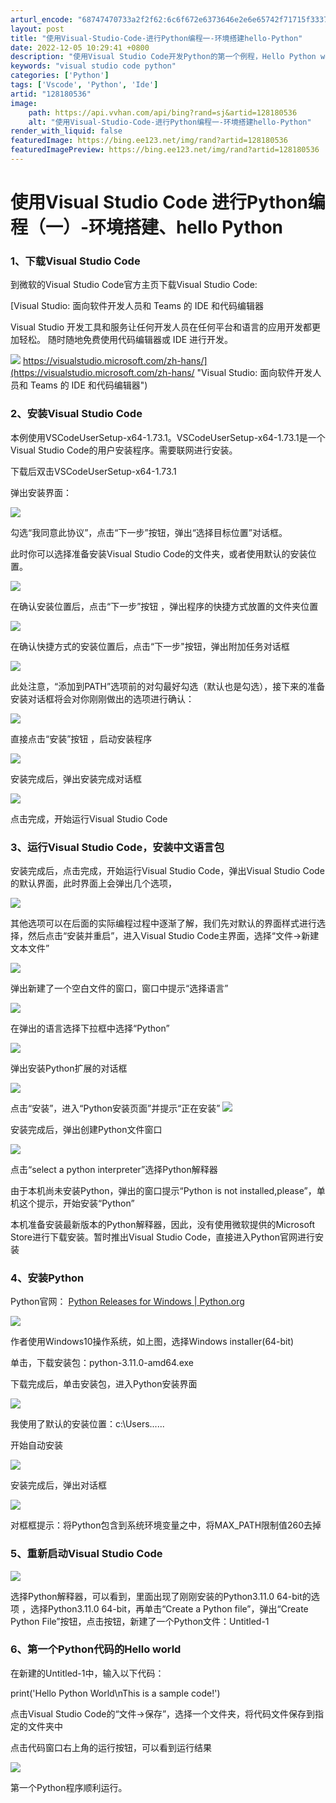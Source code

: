 ```yaml
---
arturl_encode: "68747470733a2f2f62:6c6f672e6373646e2e6e65742f71715f33373439373434302f:61727469636c652f64657461696c732f313238313830353336"
layout: post
title: "使用Visual-Studio-Code-进行Python编程一-环境搭建hello-Python"
date: 2022-12-05 10:29:41 +0800
description: "使用Visual Studio Code开发Python的第一个例程，Hello Python wo"
keywords: "visual studio code python"
categories: ['Python']
tags: ['Vscode', 'Python', 'Ide']
artid: "128180536"
image:
    path: https://api.vvhan.com/api/bing?rand=sj&artid=128180536
    alt: "使用Visual-Studio-Code-进行Python编程一-环境搭建hello-Python"
render_with_liquid: false
featuredImage: https://bing.ee123.net/img/rand?artid=128180536
featuredImagePreview: https://bing.ee123.net/img/rand?artid=128180536
---
```


# 使用Visual Studio Code 进行Python编程（一）-环境搭建、hello Python

### 1、下载Visual Studio Code

到微软的Visual Studio Code官方主页下载Visual Studio Code:

[Visual Studio: 面向软件开发人员和 Teams 的 IDE 和代码编辑器

Visual Studio 开发工具和服务让任何开发人员在任何平台和语言的应用开发都更加轻松。 随时随地免费使用代码编辑器或 IDE 进行开发。

![](https://i-blog.csdnimg.cn/blog_migrate/ed40b7e62aa8b7deea71c299211ecaab.png)
https://visualstudio.microsoft.com/zh-hans/](https://visualstudio.microsoft.com/zh-hans/ "Visual Studio: 面向软件开发人员和 Teams 的 IDE 和代码编辑器")

### 2、安装Visual Studio Code

本例使用VSCodeUserSetup-x64-1.73.1。VSCodeUserSetup-x64-1.73.1是一个Visual Studio Code的用户安装程序。需要联网进行安装。
  
下载后双击VSCodeUserSetup-x64-1.73.1

弹出安装界面：

![](https://i-blog.csdnimg.cn/blog_migrate/11940709ce4679f8a0f5c3364e58f224.png)

勾选“我同意此协议”，点击“下一步”按钮，弹出“选择目标位置”对话框。

此时你可以选择准备安装Visual Studio Code的文件夹，或者使用默认的安装位置。

![](https://i-blog.csdnimg.cn/blog_migrate/402e438f4d021f6f4a86359f0f2b336a.png)

在确认安装位置后，点击“下一步”按钮 ，弹出程序的快捷方式放置的文件夹位置

![](https://i-blog.csdnimg.cn/blog_migrate/0ff150ac84ac031deef54b63c0eff9f1.png)

在确认快捷方式的安装位置后，点击“下一步"按钮，弹出附加任务对话框

![](https://i-blog.csdnimg.cn/blog_migrate/c6f4b9af4e24126fb42e10f8d8eec083.png)

此处注意，“添加到PATH”选项前的对勾最好勾选（默认也是勾选），接下来的准备安装对话框将会对你刚刚做出的选项进行确认：

![](https://i-blog.csdnimg.cn/blog_migrate/55f971e63e576555cb9b0e315712938e.png)

直接点击“安装”按钮 ，启动安装程序

![](https://i-blog.csdnimg.cn/blog_migrate/46cf1e2034e04f6b1824b3f440cc896d.png)

安装完成后，弹出安装完成对话框

![](https://i-blog.csdnimg.cn/blog_migrate/fe791e86c96508ea178cafd28bfb7dcc.png)

点击完成，开始运行Visual Studio Code

### 3、运行Visual Studio Code，安装中文语言包

安装完成后，点击完成，开始运行Visual Studio Code，弹出Visual Studio Code的默认界面，此时界面上会弹出几个选项，

![](https://i-blog.csdnimg.cn/blog_migrate/53c0ae323051585ffa3e1dd50faaa652.png)

其他选项可以在后面的实际编程过程中逐渐了解，我们先对默认的界面样式进行选择，然后点击“安装并重启”，进入Visual Studio Code主界面，选择“文件->新建文本文件”

![](https://i-blog.csdnimg.cn/blog_migrate/56641889963d36b193d26f4d69a2b42d.png)

弹出新建了一个空白文件的窗口，窗口中提示“选择语言”

![](https://i-blog.csdnimg.cn/blog_migrate/321504aee17e849ee5ae4c33359fbea5.png)

在弹出的语言选择下拉框中选择“Python”

![](https://i-blog.csdnimg.cn/blog_migrate/daedd0f3a1a50312fb41f633a2c020a5.png)

弹出安装Python扩展的对话框

![](https://i-blog.csdnimg.cn/blog_migrate/305aebb126e7b87617763c15746846e0.png)

点击“安装”，进入“Python安装页面”并提示“正在安装”
![](https://i-blog.csdnimg.cn/blog_migrate/76a7e022c9e290048ebf982714cecff0.png)

安装完成后，弹出创建Python文件窗口

![](https://i-blog.csdnimg.cn/blog_migrate/6e22c5b1800e55287efee6b34a58e9fc.png)

点击“select a python interpreter”选择Python解释器

由于本机尚未安装Python，弹出的窗口提示“Python is not installed,please”，单机这个提示，开始安装“Python”

本机准备安装最新版本的Python解释器，因此，没有使用微软提供的Microsoft Store进行下载安装。暂时推出Visual Studio Code，直接进入Python官网进行安装

### 4、安装Python

Python官网：
[Python Releases for Windows | Python.org](https://www.python.org/downloads/windows/ "Python Releases for Windows | Python.org")

![](https://i-blog.csdnimg.cn/blog_migrate/6445eed7829e7d7d17c7bc08444e3d1b.png)

作者使用Windows10操作系统，如上图，选择Windows installer(64-bit)

单击，下载安装包：python-3.11.0-amd64.exe

下载完成后，单击安装包，进入Python安装界面

![](https://i-blog.csdnimg.cn/blog_migrate/109377f10527293474a09e525c5aa4cc.png)

我使用了默认的安装位置：c:\Users\......

开始自动安装

![](https://i-blog.csdnimg.cn/blog_migrate/3e93d325ba21adb8464501b0a8571921.png)

安装完成后，弹出对话框

![](https://i-blog.csdnimg.cn/blog_migrate/42d9fe9c3f902c2be7514dfad244fa3c.png)

对框框提示：将Python包含到系统环境变量之中，将MAX\_PATH限制值260去掉

### 5、重新启动Visual Studio Code

![](https://i-blog.csdnimg.cn/blog_migrate/5ceef291cb8228df9f56b8cc3beacabd.png)

选择Python解释器，可以看到，里面出现了刚刚安装的Python3.11.0 64-bit的选项 ，选择Python3.11.0 64-bit，再单击“Create a Python file”，弹出“Create Python File”按钮，点击按钮，新建了一个Python文件：Untitled-1

### 6、第一个Python代码的Hello world

在新建的Untitled-1中，输入以下代码：

print('Hello Python World\nThis is a sample code!')

点击Visual Studio Code的“文件->保存”，选择一个文件夹，将代码文件保存到指定的文件夹中

点击代码窗口右上角的运行按钮，可以看到运行结果

![](https://i-blog.csdnimg.cn/blog_migrate/b605b66f31cb55ac068544e5e28bbc82.png)

第一个Python程序顺利运行。